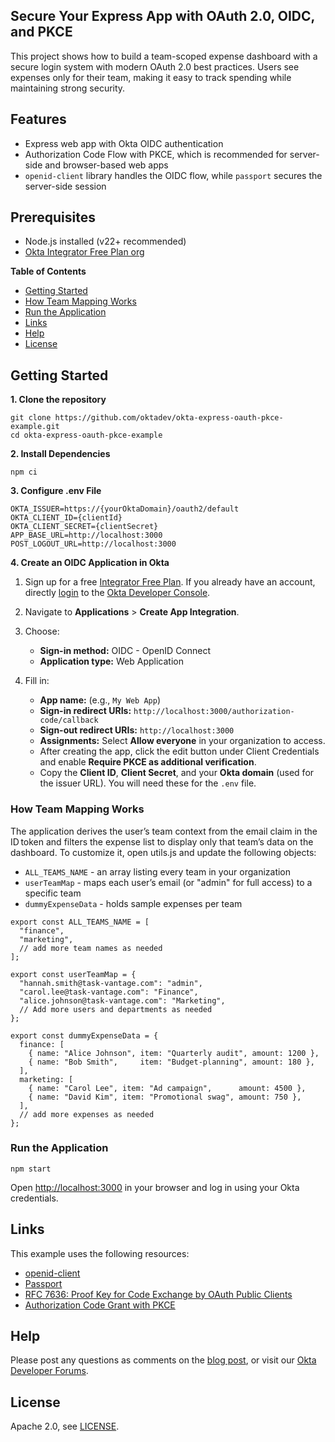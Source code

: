 ## Secure Your Express App with OAuth 2.0, OIDC, and PKCE

This project shows how to build a team-scoped expense dashboard with a secure login system with modern OAuth 2.0 best practices. Users see expenses only for their team, making it easy to track spending while maintaining strong security.

## Features

* Express web app with Okta OIDC authentication
* Authorization Code Flow with PKCE, which is recommended for server-side and browser-based web apps
* `openid-client` library handles the OIDC flow, while `passport` secures the server-side session

## Prerequisites

* Node.js installed (v22+ recommended)
* [Okta Integrator Free Plan org](https://developer.okta.com/signup/)

**Table of Contents**

* [Getting Started](#getting-started)
* [How Team Mapping Works](#how-team-mapping-works)
* [Run the Application](#run-the-application)
* [Links](#links)
* [Help](#help)
* [License](#license)

## Getting Started

**1\. Clone the repository**

```
git clone https://github.com/oktadev/okta-express-oauth-pkce-example.git
cd okta-express-oauth-pkce-example
```

**2\. Install Dependencies**

```
npm ci
```

**3\. Configure .env File**

```
OKTA_ISSUER=https://{yourOktaDomain}/oauth2/default 
OKTA_CLIENT_ID={clientId}
OKTA_CLIENT_SECRET={clientSecret}
APP_BASE_URL=http://localhost:3000
POST_LOGOUT_URL=http://localhost:3000
```

**4\. Create an OIDC Application in Okta**

1. Sign up for a free [Integrator Free Plan](https://developer.okta.com/signup/). If you already have an account, directly [login](https://developer.okta.com/login/) to the [Okta Developer Console](https://developer.okta.com/signup/).  

2. Navigate to **Applications** &gt; **Create App Integration**.  

3. Choose:  
   * **Sign-in method:** OIDC - OpenID Connect  
   * **Application type:** Web Application  

4. Fill in:  
   * **App name:** (e.g., `My Web App`)  
   * **Sign-in redirect URIs:** `http://localhost:3000/authorization-code/callback`  
   * **Sign-out redirect URIs:** `http://localhost:3000`  
   * **Assignments:** Select **Allow everyone** in your organization to access.  
   * After creating the app, click the edit button under Client Credentials and enable **Require PKCE as additional verification**.
   * Copy the **Client ID**, **Client Secret**, and your **Okta domain** (used for the issuer URL). You will need these for the `.env` file.  


### How Team Mapping Works 
The application derives the user’s team context from the email claim in the ID token and filters the expense list to display only that team’s data on the dashboard. To customize it, open utils.js and update the following objects:
* `ALL_TEAMS_NAME` - an array listing every team in your organization
* `userTeamMap` - maps each user’s email (or "admin" for full access) to a specific team
* `dummyExpenseData` - holds sample expenses per team

```
export const ALL_TEAMS_NAME = [
  "finance",
  "marketing",
  // add more team names as needed
];

export const userTeamMap = {
  "hannah.smith@task-vantage.com": "admin",
  "carol.lee@task-vantage.com": "Finance",
  "alice.johnson@task-vantage.com": "Marketing",
  // Add more users and departments as needed
};

export const dummyExpenseData = {
  finance: [
    { name: "Alice Johnson", item: "Quarterly audit", amount: 1200 },
    { name: "Bob Smith",     item: "Budget‑planning", amount: 180 },
  ],
  marketing: [
    { name: "Carol Lee", item: "Ad campaign",      amount: 4500 },
    { name: "David Kim", item: "Promotional swag", amount: 750 },
  ],
  // add more expenses as needed
};
```


### Run the Application

```
npm start
```

Open [http://localhost:3000](http://localhost:3000) in your browser and log in using your Okta credentials.

## Links

This example uses the following resources:

* [openid-client](https://www.passportjs.org/packages/openid-client)
* [Passport](https://www.passportjs.org)
* [RFC 7636: Proof Key for Code Exchange by OAuth Public Clients](https://www.rfc-editor.org/rfc/rfc7636)
* [Authorization Code Grant with PKCE](https://developer.okta.com/docs/guides/implement-grant-type/authcodepkce/main)


## Help

Please post any questions as comments on the [blog post](https://developer.okta.com/blog/2025/07/28/express-oauth-pkce), or visit our [Okta Developer Forums](https://devforum.okta.com/).

## License

Apache 2.0, see [LICENSE](LICENSE).
